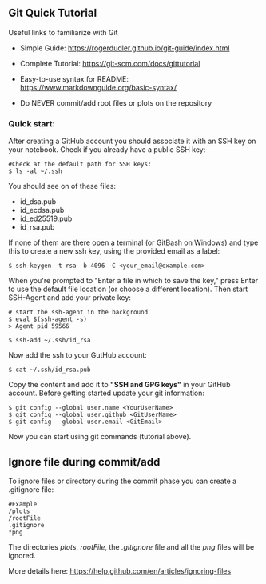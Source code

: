 ## Git Quick Tutorial
Useful links to familiarize with Git
* Simple Guide: https://rogerdudler.github.io/git-guide/index.html

* Complete Tutorial: https://git-scm.com/docs/gittutorial

* Easy-to-use syntax for README: https://www.markdownguide.org/basic-syntax/

* Do NEVER commit/add root files or plots on the repository

### Quick start:

After creating a GitHub account you should associate it with an SSH key on your notebook.
Check if you already have a public SSH key:
```
#Check at the default path for SSH keys:
$ ls -al ~/.ssh
```
You should see on of these files:
* id_dsa.pub
* id_ecdsa.pub
* id_ed25519.pub
* id_rsa.pub
 
If none of them are there open a terminal (or GitBash on Windows) and type this to create a new ssh key, using the provided email as a label:
```
$ ssh-keygen -t rsa -b 4096 -C <your_email@example.com>
```
When you're prompted to "Enter a file in which to save the key," press Enter to use the default file location (or choose a different location).
Then start SSH-Agent and add your private key:
```
# start the ssh-agent in the background
$ eval $(ssh-agent -s)
> Agent pid 59566

$ ssh-add ~/.ssh/id_rsa
```
Now add the ssh to your GutHub account: 
```
$ cat ~/.ssh/id_rsa.pub
```
Copy the content and add it to **"SSH and GPG keys"** in your GitHub account.
Before getting started update your git information:
```
$ git config --global user.name <YourUserName>
$ git config --global user.github <GitUserName>
$ git config --global user.email <GitEmail>
```
Now you can start using git commands (tutorial above).

## Ignore file during commit/add
To ignore files or directory during the commit phase you can create a .gitignore file:

	#Example
	/plots
	/rootFile
	.gitignore
	*png

The directories *plots*, *rootFile*, the *.gitignore* file and all the *png* files will be ignored.

More details here: https://help.github.com/en/articles/ignoring-files